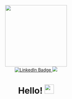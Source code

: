 <div id="header" align="center">
  
  <img src="https://media.giphy.com/media/JqmupuTVZYaQX5s094/giphy.gif?cid=ecf05e47zol9jo35url3wifwd2r78h1s6xcapr4135vbyc59&ep=v1_gifs_search&rid=giphy.gif&ct=g" width="200"/>
  
  <div id="badges">
    <a href="https://www.linkedin.com/in/conrad-kleykamp/">
      <img src="https://img.shields.io/badge/LinkedIn-blue?style=for-the-badge&logo=linkedin&logoColor=white" alt="LinkedIn Badge"/>
    </a>
    <a href="https://www.kaggle.com/conradkleykamp/Home">
      <img src="https://img.shields.io/badge/Kaggle-035a7d?style=for-the-badge&logo=kaggle&logoColor=white"/>
    </a>
  </div>

  <img src="https://komarev.com/ghpvc/?username=ConradKleykamp&style=flat-square&color=blue" alt=""/>

  <h1>
    Hello!
    <img src="https://media.giphy.com/media/hvRJCLFzcasrR4ia7z/giphy.gif" width="30px"/>
  </h1>
  
</div>
